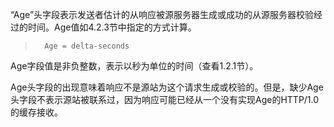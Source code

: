 “Age”头字段表示发送者估计的从响应被源服务器生成或成功的从源服务器校验经过的时间。Age值如4.2.3节中指定的方式计算。

> ```
>   Age = delta-seconds
> ```

Age字段值是非负整数，表示以秒为单位的时间（查看1.2.1节）。

Age头字段的出现意味着响应不是源站为这个请求生成或校验的。但是，缺少Age头字段不表示源站被联系过，因为响应可能已经从一个没有实现Age的HTTP/1.0的缓存接收。
